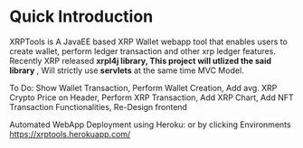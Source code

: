 # Quick Introduction

XRPTools is A JavaEE based XRP Wallet webapp tool that enables users to create wallet, perform ledger transaction and other xrp ledger features. Recently XRP released
**xrpl4j library, This project will utlized the said library** , Will strictly use **servlets** at the same time MVC Model.


To Do: Show Wallet Transaction, Perform Wallet Creation, Add avg. XRP Crypto Price on Header, Perform XRP Transaction, Add XRP Chart, Add NFT Transaction Functionalities, Re-Design frontend

Automated WebApp Deployment using Heroku: or by clicking Environments
https://xrptools.herokuapp.com/
